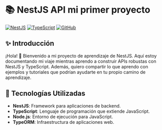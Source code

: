 # 📚 NestJS API mi primer proyecto

[![NestJS](https://img.shields.io/badge/NestJS-E0234E?style=flat&logo=nestjs&logoColor=white)](https://nestjs.com/)
[![TypeScript](https://img.shields.io/badge/TypeScript-007ACC?style=flat&logo=typescript&logoColor=white)](https://www.typescriptlang.org/)
[![GitHub](https://img.shields.io/badge/GitHub-181717?style=flat&logo=github&logoColor=white)](https://github.com/yourusername/yourrepository)

## ✨ Introducción

¡Hola! 👋 Bienvenido a mi proyecto de aprendizaje de NestJS. Aquí estoy documentando mi viaje mientras aprendo a construir APIs robustas con NestJS y TypeScript. Además, quiero compartir lo que aprendo con ejemplos y tutoriales que podrían ayudarte en tu propio camino de aprendizaje.

## 🚀 Tecnologías Utilizadas

- **NestJS**: Framework para aplicaciones de backend.
- **TypeScript**: Lenguaje de programación que extiende JavaScript.
- **Node.js**: Entorno de ejecución para JavaScript.
- **TypeORM**: Infraestructura de aplicaciones web.

